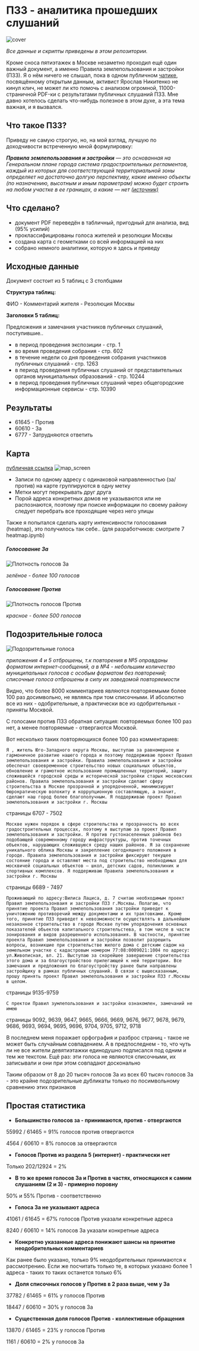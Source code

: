 # ПЗЗ - аналитика прошедших слушаний
![cover](img/cover.jpg)

*Все данные и скрипты приведены в этом репозитории.*

Кроме сноса пятиэтажек в Москве незаметно проходил ещё один важный документ, а именно Правила землепользования и застройки (ПЗЗ). Я о нём ничего не слышал, пока в одном публичном [чатике](https://t.me/mskopendataday), посвящённому открытым данным, активист Ярослав Никитенко не кинул клич, не может ли кто помочь с анализом огромной, 11000-страничной PDF-ки с результатами публичных слушаний ПЗЗ. Мне давно хотелось сделать что-нибудь полезное в этом духе, а эта тема важная, и я вызвался.

## Что такое ПЗЗ?

Приведу не самую строгую, но, на мой взгляд, лучшую по доходчивости встреченную мной формулировку:

***Правила землепользования и застройки*** — *это основанная на Генеральном плане города система градостроительных регламентов, каждый из которых для соответствующей территориальной зоны определяет на достаточно долгую перспективу, какие именно объекты (по назначению, высотным и иным параметрам) можно будет строить на любом участке в ее границах, а какие — нет [(источник)](http://www.pirks.ru/7/94)*

## Что сделано?

* документ PDF переведён в табличный, пригодный для анализа, вид (95% усилий)
* проклассифицированы голоса жителей и резолюции Москвы
* создана карта с геометками со всей информацией на них
* собрано немного аналитики, которую я здесь и приведу

## Исходные данные

Документ состоит из 5 таблиц с 3 столбцами

**Структура таблиц:**

ФИО - Комментарий жителя - Резолюция Москвы

**Заголовки 5 таблиц:**

Предложения и замечания участников публичных слушаний, поступившие..

* в период проведения экспозиции - стр. 1
* во время проведения собрания - стр. 602
* в течение недели со дня проведения собрания участников публичных слушаний - стр. 1263
* в период проведения публичных слушаний от представительных органов муниципальных образований - стр. 10244
* в период проведения публичных слушаний через общегородские информационные сервисы - стр. 10390

## Результаты

* 61645 - Против
* 60610 - За
* 6777 - Затрудняются ответить

## Карта
[публичная ссылка](https://www.google.com/maps/d/viewer?mid=1_dznq4CXP62yII4yJnBd4qkmH7Q&ll=55.76489540197642%2C37.62241796093758&z=11)
![map_screen](img/map_screen.png)

* Записи по одному адресу с одинаковой направленностью (за/против) на карте группируются в одну метку
* Метки могут перекрывать друг друга
* Порой адреса конкретных домов не указываются или не распознаются, поэтому при поиске информации по своему району следует перебрать все проходящие через него улицы

Также я попытался сделать карту интенсивности голосования (heatmap), это получилось так себе.. (для разработчиков: смотрите 7 heatmap.ipynb)

##### Голосование За
![Плотность голосов За](img/votes_p.jpeg)

*зелёное - более 100 голосов*

##### Голосование Против
![Плотность голосов Против](img/votes_n.jpeg)

*красное - более 500 голосов*

## Подозрительные голоса

![Подозрительные голоса](img/susp.png)

*приложения 4 и 5 отброшены, т.к повторения в №5 оправданы форматом интернет-сообщений, а в №4 - небольшим количество муниципальных голосов с особым форматом без повторений; списочные голоса отброшены в силу их заведомой повторяемости*

Видно, что более 8000 комментариев являются повторяемыми более 100 раз досимвольно, не являясь при том списочными. И абсолютно все из них - одобрительные, а практически все из одобрительных - приняты Москвой. 

С голосами против ПЗЗ обратная ситуация: повторяемых более 100 раз нет, а менее повторяемые - отвергаются Москвой.

Вот несколько таких повторяющихся более 100 раз комментариев:

```text
Я , житель Юго-Западного округа Москвы, выступаю за равномерное и гармоничное развитие нашего города и поэтому поддерживаю проект Правил землепользования и застройки. Правила землепользования и застройки обеспечат своевременное строительство новых социальных объектов, обновление и грамотное использование промышленных территорий, защиту сложившейся городской среды и исторической застройки старых московских районов. Правила землепользования и застройки сделают сферу строительства в Москве прозрачной и упорядоченной, минимизируют бюрократическую волокиту и коррупционную составляющую, а значит, сделают наш город более благополучным. Я поддерживаю проект Правил землепользования и застройки г. Москвы
```
страницы 6707 - 7502

```text
Москве нужен порядок в сфере строительства и прозрачность во всех градостроительных процессах, поэтому я выступаю за проект Правил землепользования и застройки. Я против густонаселенных районов без подобающей современному городу инфраструктуры, против точечных объектов, нарушающих сложившуюся среду наших районов. Я за сохранение уникального облика Москвы и закрепление сегодняшнего положения в городе. Правила землепользования и застройки фиксируют текущее состояние города и оставляют места под строительство необходимых для москвичей социальных объектов – школ, детских садов, поликлиник и спортивных комплексов. Я поддерживаю Правила землепользования и застройки г. Москвы
```
страницы 6689 - 7497

```text
Проживающий по адресу:Вилиса Лациса, д. 7 считаю необходимым проект Правил землепользонваия и застройки ПЗЗ г.Москвы. Полагаю, что принятие проекта Правил землепользования застройки приведет к уничтожению противоречий между документами и их трактовками. Кроме того, принятие ПЗЗ приведет к невозможности осуществлять в дальнейшем незаконное строительство в городе Москве путем упорядочения основных показателей обьектов капитального строительстева, в том числе в части зонирования и видов разрешенного использования. В частности, принятие проекта Правил землепользования и застройки позволит разрешить вопросы, возникшие при строительстве жилого дома с детским садом на земельном участке с кадастровым номером 77:08:0009021:1004 по адресу: ул.Живописная, вл. 21. Выступаю за скорейшее завершение строительства этого дома и за благоустройствоо прилегающей к ней территории. Все замечания и предложения по благоустройству ранее были направлены застройщику в рамках публичных слушаний. В связи с вышесказанным, прошу принять проект Правил землепользования и застройки ПЗЗ г.Москвы в целом.
```
страницы 9135-9759

```text
С пректои Правил зумлепользования и застройки ознакомлен, замечаний не имею
```
страницы 9092, 9639, 9647, 9665, 9666, 9669, 9676, 9677, 9678, 9679, 9686, 9693, 9694, 9695, 9696, 9704, 9705, 9712, 9718

В последнем меня поражает орфография и разброс страниц - такое не может быть случайным совпадением.
А в предпоследнем - то, что чуть ли не все жители девятиэтажки единодушно подписался под одним и тем же текстом.
Ещё раз: эти голоса не являются списочными, их записывали и они при  этом совпадают досконально

Таким образом от 8 до 20 тысяч голосов За из всех 60 тысяч голосов За - это крайне подозрительные дубликаты только по посимвольному сравнению этих признаков

## Простая статистика

* **Большинство голосов за - принимаются, против - отвергаются**

55992 / 61465 = 91% голосов против отвергаются

4564 / 60610 = 8% голосов за отвергаются

* **Голосов Против из раздела 5 (интернет) - практически нет**

Только 202/12924 = 2%

* **В то же время голосов За и Против в частях, относящихся к самим слушаниям (2 и 3) - примерно поровну**

50% и 55% Против - соответственно

* **Голоса За не указывают адреса**

41061 / 61645 = 67% голосов Против указали конкретные адреса

8240 / 60610 = 14% голосов За указали конкретные адреса

* **Конкретно указанные адреса понижают шансы на принятие неодобрительных комментариев**

Как ранее было указано, только 9% неодобрительных принимаются к рассмотрению. Если же посчитать только те, в которых указано более 1 адреса - таких то таких останется только 6%

* **Доля списочных голосов у Против в 2 раза выше, чем у За**

37782 / 61465 = 61% у голосов Против

18447 / 60610 = 30% у голосов За

* **Существенная доля голосов Против - коллективные обращения**

13870 / 61465 = 23% у голосов Против

1161 / 60610 = 2% у голосов За